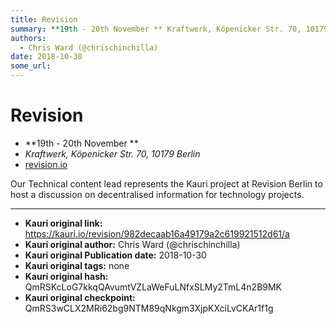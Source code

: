 ```yaml
---
title: Revision
summary: **19th - 20th November ** Kraftwerk, Köpenicker Str. 70, 10179 Berlin revision.io Our Technical content lead represents the Kauri project at Revision Berlin to host a discussion on decentralised information for technology projects.
authors:
  - Chris Ward (@chrischinchilla)
date: 2018-10-30
some_url: 
---
```


# Revision


- **19th - 20th November **
- _Kraftwerk, Köpenicker Str. 70, 10179 Berlin_
- [revision.io](https://revision.io)

Our Technical content lead represents the Kauri project at Revision Berlin to host a discussion on decentralised information for technology projects.



---

- **Kauri original link:** https://kauri.io/revision/982decaab16a49179a2c619921512d61/a
- **Kauri original author:** Chris Ward (@chrischinchilla)
- **Kauri original Publication date:** 2018-10-30
- **Kauri original tags:** none
- **Kauri original hash:** QmRSKcLoG7kkqQAvumtVZLaWeFuLNfxSLMy2TmL4n2B9MK
- **Kauri original checkpoint:** QmRS3wCLX2MRi62bg9NTM89qNkgm3XjpKXciLvCKAr1f1g



